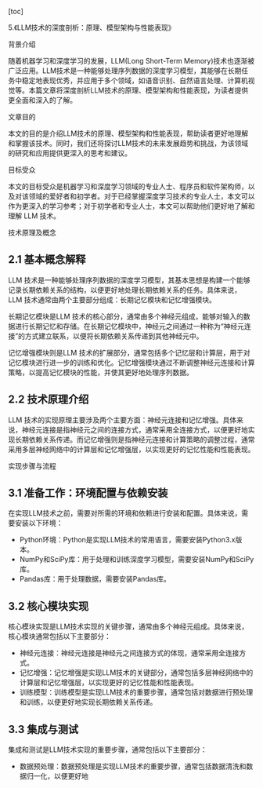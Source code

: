 
[toc]                    
                
                
5.《LLM技术的深度剖析：原理、模型架构与性能表现》

背景介绍

随着机器学习和深度学习的发展，LLM(Long Short-Term Memory)技术也逐渐被广泛应用。LLM技术是一种能够处理序列数据的深度学习模型，其能够在长期任务中稳定地表现优秀，并应用于多个领域，如语音识别、自然语言处理、计算机视觉等。本篇文章将深度剖析LLM技术的原理、模型架构和性能表现，为读者提供更全面和深入的了解。

文章目的

本文的目的是介绍LLM技术的原理、模型架构和性能表现，帮助读者更好地理解和掌握该技术。同时，我们还将探讨LLM技术的未来发展趋势和挑战，为该领域的研究和应用提供更深入的思考和建议。

目标受众

本文的目标受众是机器学习和深度学习领域的专业人士、程序员和软件架构师，以及对该领域的爱好者和初学者。对于已经掌握深度学习技术的专业人士，本文可以作为更深入的学习参考；对于初学者和专业人士，本文可以帮助他们更好地了解和理解 LLM 技术。

技术原理及概念

## 2.1 基本概念解释

LLM 技术是一种能够处理序列数据的深度学习模型，其基本思想是构建一个能够记录长期依赖关系的结构，以便更好地处理长期依赖关系的任务。具体来说，LLM 技术通常由两个主要部分组成：长期记忆模块和记忆增强模块。

长期记忆模块是LLM 技术的核心部分，通常由多个神经元组成，能够对输入的数据进行长期记忆和存储。在长期记忆模块中，神经元之间通过一种称为“神经元连接”的方式建立联系，以便将长期依赖关系传递到其他神经元中。

记忆增强模块则是LLM 技术的扩展部分，通常包括多个记忆层和计算层，用于对记忆模块进行进一步的训练和优化。记忆增强模块通过不断调整神经元连接和计算策略，以提高记忆模块的性能，并使其更好地处理序列数据。

## 2.2 技术原理介绍

LLM 技术的实现原理主要涉及两个主要方面：神经元连接和记忆增强。具体来说，神经元连接是指神经元之间的连接方式，通常采用全连接方式，以便更好地实现长期依赖关系传递。而记忆增强则是指神经元连接和计算策略的调整过程，通常采用多层神经网络中的计算层和记忆增强层，以实现更好的记忆性能和性能表现。

实现步骤与流程

## 3.1 准备工作：环境配置与依赖安装

在实现LLM技术之前，需要对所需的环境和依赖进行安装和配置。具体来说，需要安装以下环境：

- Python环境：Python是实现LLM技术的常用语言，需要安装Python3.x版本。
- NumPy和SciPy库：用于处理和训练深度学习模型，需要安装NumPy和SciPy库。
- Pandas库：用于处理数据，需要安装Pandas库。

## 3.2 核心模块实现

核心模块实现是LLM技术实现的关键步骤，通常由多个神经元组成。具体来说，核心模块通常包括以下主要部分：

- 神经元连接：神经元连接是神经元之间连接方式的体现，通常采用全连接方式。
- 记忆增强：记忆增强是实现LLM技术的关键部分，通常包括多层神经网络中的计算层和记忆增强层，以实现更好的记忆性能和性能表现。
- 训练模型：训练模型是实现LLM技术的重要步骤，通常包括对数据进行预处理和训练，以便更好地实现长期依赖关系传递。

## 3.3 集成与测试

集成和测试是LLM技术实现的重要步骤，通常包括以下主要部分：

- 数据预处理：数据预处理是实现LLM技术的重要步骤，通常包括数据清洗和数据归一化，以便更好地

